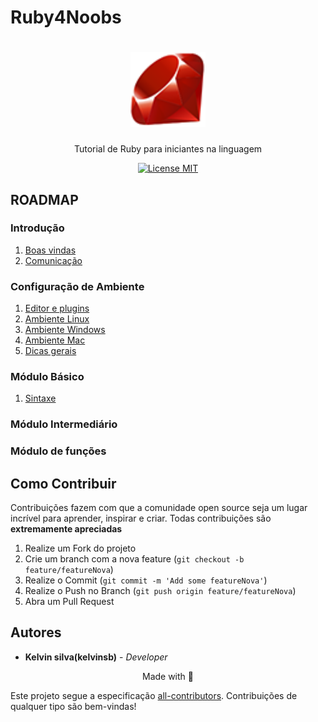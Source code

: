 # Ruby4Noobs

<h1 align="center">
    <img src="./images/ruby-logo.png" alt="ruby" width="120">
</h1>

<p align="center">Tutorial de Ruby para iniciantes na linguagem</p>

<p align="center">
  <a href="https://opensource.org/licenses/MIT">
    <img src="https://img.shields.io/badge/License-MIT-blue.svg" alt="License MIT">
  </a>
</p>

## ROADMAP

### Introdução

1. [Boas vindas]()
2. [Comunicação]()

### Configuração de Ambiente

1. [Editor e plugins](./2-Ambiente/1-Editores-e-plugins.md)
2. [Ambiente Linux](./2-Ambiente/2-Ambiente-linux.md)
3. [Ambiente Windows](./2-Ambiente/3-Ambiente-Windows.md)
4. [Ambiente Mac](./2-Ambiente/4-Ambiente-Mac.md)
5. [Dicas gerais](./2-Ambiente/5-Dicas-gerais.md)

### Módulo Básico

1. [Sintaxe](./3-modulo-basico/1-sintaxe.md)

### Módulo Intermediário

### Módulo de funções

## Como Contribuir

Contribuições fazem com que a comunidade open source seja um lugar incrível para aprender, inspirar e criar. Todas contribuições
são **extremamente apreciadas**

1. Realize um Fork do projeto
2. Crie um branch com a nova feature (`git checkout -b feature/featureNova`)
3. Realize o Commit (`git commit -m 'Add some featureNova'`)
4. Realize o Push no Branch (`git push origin feature/featureNova`)
5. Abra um Pull Request

## Autores

- **Kelvin silva(kelvinsb)** - _Developer_

<p align="center">Made with 💜</p>

Este projeto segue a especificação [all-contributors](https://github.com/all-contributors/all-contributors).
Contribuições de qualquer tipo são bem-vindas!

